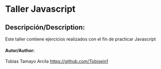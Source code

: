 # Taller Javascript

## Descripción/Description:

Este taller contiene ejercicios realizados con el fin de practicar Javascript

#### Autor/Author:

Tobias Tamayo Arcila
https://github.com/Tobisein1
